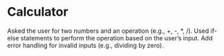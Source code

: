 # Calculator
Asked the user for two numbers and an operation (e.g., +, -, *, /).
Used if-else statements to perform the operation based on the user’s input.
Add error handling for invalid inputs (e.g., dividing by zero).

